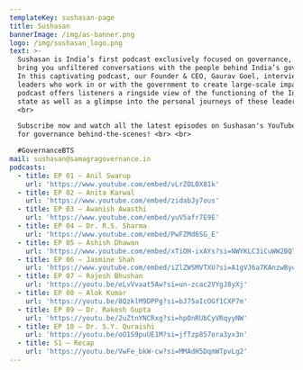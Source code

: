 ```yaml
---
templateKey: sushasan-page
title: Sushasan
bannerImage: /img/as-banner.png
logo: /img/sushasan_logo.png
text: >-
  Sushasan is India’s first podcast exclusively focused on governance, where we
  bring you unfiltered conversations with the people behind India’s governance.
  In this captivating podcast, our Founder & CEO, Gaurav Goel, interviews
  leaders who work in or with the government to create large-scale impact. The
  podcast offers listeners a ringside view of the functioning of the Indian
  state as well as a glimpse into the personal journeys of these leaders. <br>
  <br>

  Subscribe now and watch all the latest episodes on Sushasan's YouTube channel
  for governance behind-the-scenes! <br> <br>

  #GovernanceBTS
mail: sushasan@samagragovernance.in
podcasts:
  - title: EP 01 – Anil Swarup
    url: 'https://www.youtube.com/embed/vLrZOL0X81k'
  - title: EP 02 – Anita Karwal
    url: 'https://www.youtube.com/embed/zidabJy7ous'
  - title: EP 03 – Awanish Awasthi
    url: 'https://www.youtube.com/embed/yuV5afr7E9E'
  - title: EP 04 – Dr. R.S. Sharma
    url: 'https://www.youtube.com/embed/PwFZMd6SG_E'
  - title: EP 05 – Ashish Dhawan
    url: 'https://www.youtube.com/embed/xTiOH-ixAYs?si=NWYKLC3iCuWW2BQT'
  - title: EP 06 – Jasmine Shah
    url: 'https://www.youtube.com/embed/iZlZWSMVTXU?si=A1gVJ6a7KAnzwByo'
  - title: EP 07 – Rajesh Bhushan
    url: 'https://youtu.be/eLvVvaat5Aw?si=un-zcac2VYgJ8yXj'
  - title: EP 08 – Alok Kumar
    url: 'https://youtu.be/8QzklM9DPPg?si=bJ75aIcOGf1CXP7m'
  - title: EP 09 – Dr. Rakesh Gupta
    url: 'https://youtu.be/2uZtnYNCRxg?si=hpOnRUbCyVRqyyNW'
  - title: EP 10 – Dr. S.Y. Quraishi
    url: 'https://youtu.be/oO1S9puUE1M?si=jfTzp857ora3yx3n'
  - title: S1 – Recap
    url: 'https://youtu.be/VwFe_bkW-cw?si=MMAdH5DqmWTpvLg2'
---
```


